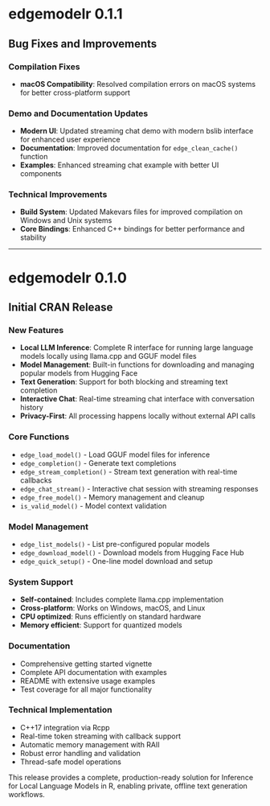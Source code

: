 # edgemodelr 0.1.1

## Bug Fixes and Improvements

### Compilation Fixes
* **macOS Compatibility**: Resolved compilation errors on macOS systems for better cross-platform support

### Demo and Documentation Updates
* **Modern UI**: Updated streaming chat demo with modern bslib interface for enhanced user experience
* **Documentation**: Improved documentation for `edge_clean_cache()` function
* **Examples**: Enhanced streaming chat example with better UI components

### Technical Improvements
* **Build System**: Updated Makevars files for improved compilation on Windows and Unix systems
* **Core Bindings**: Enhanced C++ bindings for better performance and stability

---

# edgemodelr 0.1.0

## Initial CRAN Release

### New Features

* **Local LLM Inference**: Complete R interface for running large language models locally using llama.cpp and GGUF model files
* **Model Management**: Built-in functions for downloading and managing popular models from Hugging Face
* **Text Generation**: Support for both blocking and streaming text completion
* **Interactive Chat**: Real-time streaming chat interface with conversation history
* **Privacy-First**: All processing happens locally without external API calls

### Core Functions

* `edge_load_model()` - Load GGUF model files for inference
* `edge_completion()` - Generate text completions  
* `edge_stream_completion()` - Stream text generation with real-time callbacks
* `edge_chat_stream()` - Interactive chat session with streaming responses
* `edge_free_model()` - Memory management and cleanup
* `is_valid_model()` - Model context validation

### Model Management

* `edge_list_models()` - List pre-configured popular models
* `edge_download_model()` - Download models from Hugging Face Hub  
* `edge_quick_setup()` - One-line model download and setup

### System Support

* **Self-contained**: Includes complete llama.cpp implementation
* **Cross-platform**: Works on Windows, macOS, and Linux
* **CPU optimized**: Runs efficiently on standard hardware
* **Memory efficient**: Support for quantized models

### Documentation

* Comprehensive getting started vignette
* Complete API documentation with examples
* README with extensive usage examples
* Test coverage for all major functionality

### Technical Implementation

* C++17 integration via Rcpp
* Real-time token streaming with callback support
* Automatic memory management with RAII
* Robust error handling and validation
* Thread-safe model operations

This release provides a complete, production-ready solution for Inference for Local Language Models in R, enabling private, offline text generation workflows.